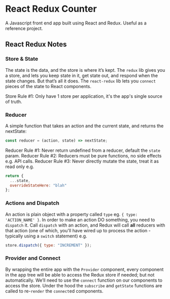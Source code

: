 # React Redux Counter

A Javascript front end app built using React and Redux. Useful as a reference project.

## React Redux Notes

### Store & State

The state is the data, and the store is where it’s kept. The `redux` lib gives you a store, and lets you keep state in it, get state out, and respond when the state changes. But that’s all it does. The `react-redux` lib lets you `connect` pieces of the state to React components.

Store Rule #1: Only have 1 store per application, it's the app's single source of truth.

### Reducer

A simple function that takes an action and the current state, and returns the nextState:

```js
const reducer = (action, state) => nextState;
```

Reducer Rule #1: Never return undefined from a reducer, default the `state` param.
Reducer Rule #2: Reducers must be pure functions, no side effects e.g. API calls.
Reducer Rule #3: Never directly mutate the state, treat it as read only e.g.

```js
return {
  ...state,
  overrideStateHere: "blah"
};
```

### Actions and Dispatch

An action is plain object with a property called `type` eg. `{ type: 'ACTION_NAME' }`. In order to make an action DO something, you need to `dispatch` it. Call `dispatch` with an action, and Redux will call **all** reducers with that action (one of which, you'll have wired up to process the action - typically using a `switch` statement) e.g.

```js
store.dispatch({ type: "INCREMENT" });
```

### Provider and Connect

By wrapping the entire app with the `Provider` component, every component in the app tree will be able to access the Redux store if needed; but not automatically. We’ll need to use the `connect` function on our components to access the store. Under the hood the `subscribe` and `getState` functions are called to re-`render` the `connect`ed components.
